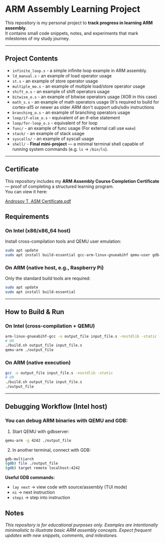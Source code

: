 # ARM Assembly Learning Project

This repository is my personal project to **track progress in learning ARM assembly**.  
It contains small code snippets, notes, and experiments that mark milestones of my study journey.

---

## Project Contents
- `infinite_loop.s` - a simple infinite loop example in ARM assembly.
- `ld_manual.s` - an example of load operator usage
- `st.s` - an example of store operator usage
- `multiple_mo.s` - an example of multiple load/store operator usage
- `shift_o.s` - an example of shift operators usage
- `bitwise_o.s` - an example of bitwise operators usage (XOR in this case)
- `math_s.s` - an example of math operators usage (It's required to build for cortex-a15 or newer as older ARM don't support udiv/sdiv instructions
- `branching_o.s` - an example of branching operators usage
- `loop/if-else_o.s` - equivalent of an if-else statement
- `loop/for-loop_o.s` - equivalent of for loop
- `func/` - an example of func usage (For external call use `make`)
- `stack/` - an example of stack usage
- `syscalls/` - an example of syscall usage
- `shell/` - **Final mini-project** — a minimal terminal shell capable of running system commands (e.g. `ls` → `/bin/ls`).
---

## Certificate

This repository includes my **ARM Assembly Course Completion Certificate** — proof of completing a structured learning program.  
You can view it here:

[Androsov T, ASM Certificate.pdf](./Androsov%20T,%20ASM%20Certificate.pdf)

## Requirements

### On Intel (x86/x86_64 host)
Install cross-compilation tools and QEMU user emulation:
```bash
sudo apt update
sudo apt install build-essential gcc-arm-linux-gnueabihf qemu-user gdb-multiarch
```

### On ARM (native host, e.g., Raspberry Pi)

Only the standard build tools are required:
```bash
sudo apt update
sudo apt install build-essential
```

---

## How to Build & Run
### On Intel (cross-compilation + QEMU)
```bash
arm-linux-gnueabihf-gcc -o output_file input_file.s -nostdlib -static -mcpu=cortex-a15
# OR
./build.sh output_file input_file.s
qemu-arm ./output_file
```

### On ARM (native execution)
```bash
gcc -o output_file input_file.s -nostdlib -static
# OR
./build.sh output_file input_file.s
./output_file
```

---

## Debugging Workflow (Intel host)

### You can debug ARM binaries with QEMU and GDB:

1) Start QEMU with gdbserver:
```bash
qemu-arm -g 4242 ./output_file
```

2) In another terminal, connect with GDB:
```bash
gdb-multiarch
(gdb) file ./output_file
(gdb) target remote localhost:4242
```

**Useful GDB commands:**
* `lay next` → view code with source/assembly (TUI mode)
* `ni` → next instruction
* `stepi` → step into instruction

## Notes

_This repository is for educational purposes only._
_Examples are intentionally minimalistic to illustrate basic ARM assembly concepts._
_Expect frequent updates with new snippets, comments, and milestones._
